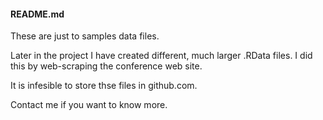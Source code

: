 #### README.md

These are just to samples data files.

Later in the project I have created different, much larger .RData files. 
I did this  by web-scraping the conference web site.

It is infesible to store thse files in github.com.

Contact me if you want to know more.
